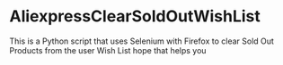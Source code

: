# AliexpressClearSoldOutWishList

This is a Python script that uses Selenium with Firefox to clear Sold Out Products from the user Wish List
hope that helps you
